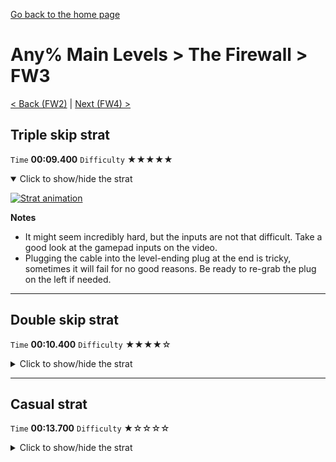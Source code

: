 [Go back to the home page](https://github.com/Doublevil/scbspeedrun)

# Any% Main Levels > The Firewall > FW3

[< Back (FW2)](https://github.com/Doublevil/scbspeedrun/blob/main/levels/any_ml/FW/FW2.md) | [Next (FW4) >](https://github.com/Doublevil/scbspeedrun/blob/main/levels/any_ml/FW/FW4.md)

## Triple skip strat

`Time` **00:09.400** `Difficulty` ★★★★★
<details open>
  <summary>Click to show/hide the strat</summary>

  [![Strat animation](https://github.com/Doublevil/scbspeedrun/blob/main/media/levels/FW/FW3_TripleSkip.webp)](https://github.com/Doublevil/scbspeedrun/blob/main/media/levels/FW/FW3_TripleSkip.mp4?raw=true)

  **Notes**
  - It might seem incredibly hard, but the inputs are not that difficult. Take a good look at the gamepad inputs on the video.
  - Plugging the cable into the level-ending plug at the end is tricky, sometimes it will fail for no good reasons. Be ready to re-grab the plug on the left if needed.
</details>

---
## Double skip strat

`Time` **00:10.400** `Difficulty` ★★★★☆
<details>
  <summary>Click to show/hide the strat</summary>

  [![Strat animation](https://github.com/Doublevil/scbspeedrun/blob/main/media/levels/FW/FW3_DoubleSkip.webp)](https://github.com/Doublevil/scbspeedrun/blob/main/media/levels/FW/FW3_DoubleSkip.mp4?raw=true)

  **Notes**
  - You mostly have to input diagonal directions. Take a good look at the gamepad inputs on the video.
  - Make sure you don't jump too high when jumping between the glitch blocks with the jump cart, and then again two jumps later, when hook-jumping below the glitch block to reach the outlet on the right. After some training you should be able to recognize if you're at the right height and correct it by adjusting the timing of your jumps if required.
  - Plugging the cable into the level-ending plug at the end is tricky, sometimes it will fail for no good reasons. Be ready to re-grab the plug on the left if needed.
</details>

---
## Casual strat

`Time` **00:13.700** `Difficulty` ★☆☆☆☆
<details>
  <summary>Click to show/hide the strat</summary>

  [![Strat animation](https://github.com/Doublevil/scbspeedrun/blob/main/media/levels/FW/FW3_CasualStrat.webp)](https://github.com/Doublevil/scbspeedrun/blob/main/media/levels/FW/FW3_CasualStrat.mp4?raw=true)
</details>
